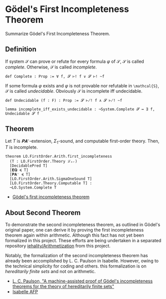 # Gödel's First Incompleteness Theorem

Summarize Gödel's First Incompleteness Theorem.

## Definition

If system $\mathcal{S}$ can prove or refute for every formula $\varphi$ of $\mathcal{S}$, $\mathcal{S}$ is called _complete_.
Otherwise, $\mathcal{S}$ is called _incomplete_.

```lean
def Complete : Prop := ∀ f, 𝓢 ⊢! f ∨ 𝓢 ⊢! ~f
```

If some formula $\varphi$ exists and $\varphi$ is not provable nor refutable in `\mathcal{S}`, $\mathcal{S}$ is called _undecidable_.
Obviously $\mathcal{S}$ is incomplete iff undecidable.

```lean
def Undecidable (f : F) : Prop := 𝓢 ⊬! f ∧ 𝓢 ⊬! ~f

lemma incomplete_iff_exists_undecidable : ¬System.Complete 𝓢 ↔ ∃ f, Undecidable 𝓢 f
```

## Theorem

Let $T$ is $𝐏𝐀⁻$-extension, $\Sigma_1$-sound, and computable first-order theory. Then, $T$ is incomplete.

```lean
theorem LO.FirstOrder.Arith.first_incompleteness
  (T : LO.FirstOrder.Theory ℒₒᵣ)
  [DecidablePred T]
  [𝐄𝐐 ≼ T]
  [𝐏𝐀⁻ ≼ T]
  [LO.FirstOrder.Arith.SigmaOneSound T]
  [LO.FirstOrder.Theory.Computable T] :
  ¬LO.System.Complete T
```
- [Gödel's first incompleteness theorem](https://iehality.github.io/lean4-logic/Logic/FirstOrder/Incompleteness/FirstIncompleteness.html#LO.FirstOrder.Arith.first_incompleteness)


## About Second Theorem

To demonstrate the second incompleteness theorem, as outlined in Gödel's original paper, one can derive it by proving the first incompleteness theorem again within arithmetic.
Although this fact has not yet been formalized in this project.
These efforts are being undertaken in a separated repository [iehality/Arithmetization](https://github.com/iehality/Arithmetization) from this project.

Notably, the formalization of the second incompleteness theorem has already been accomplished by L. C. Paulson in Isabelle.
However, owing to the technical simplicity for coding and others. this formalization is on *hereditarily finite sets* and not on arithmetic.
- [L. C. Paulson, "A machine-assisted proof of Gödel's incompleteness theorems for the theory of hereditarily finite sets"](https://www.repository.cam.ac.uk/items/bda52431-26e0-4e86-8d63-409bcedd4617)
- [Isabelle AFP](https://www.isa-afp.org/entries/Incompleteness.html)
